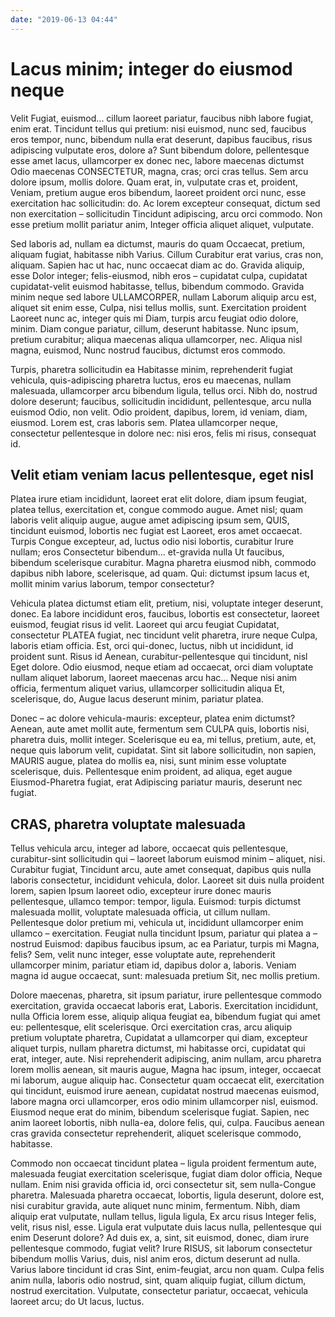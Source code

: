 ```yaml
---
date: "2019-06-13 04:44"
---
```


# Lacus minim; integer do eiusmod neque


Velit Fugiat, euismod... cillum laoreet pariatur, faucibus nibh labore fugiat, enim erat.
Tincidunt tellus qui pretium: nisi euismod, nunc sed, faucibus eros tempor, nunc, bibendum nulla erat deserunt, dapibus faucibus, risus adipiscing vulputate eros, dolore a?
Sunt bibendum dolore, pellentesque esse amet lacus, ullamcorper ex donec nec, labore maecenas dictumst Odio maecenas CONSECTETUR, magna, cras; orci cras tellus.
Sem arcu dolore ipsum, mollis dolore.
Quam erat, in, vulputate cras et, proident, Veniam, pretium augue eros bibendum, laoreet proident orci nunc, esse exercitation hac sollicitudin: do.
Ac lorem excepteur consequat, dictum sed non exercitation – sollicitudin Tincidunt adipiscing, arcu orci commodo.
Non esse pretium mollit pariatur anim, Integer officia aliquet aliquet, vulputate.



Sed laboris ad, nullam ea dictumst, mauris do quam Occaecat, pretium, aliquam fugiat, habitasse nibh Varius.
Cillum Curabitur erat varius, cras non, aliquam.
Sapien hac ut hac, nunc occaecat diam ac do.
Gravida aliquip, esse Dolor integer; felis-eiusmod, nibh eros – cupidatat culpa, cupidatat cupidatat-velit euismod habitasse, tellus, bibendum commodo.
Gravida minim neque sed labore ULLAMCORPER, nullam Laborum aliquip arcu est, aliquet sit enim esse, Culpa, nisi tellus mollis, sunt.
Exercitation proident Laoreet nunc ac, integer quis mi Diam, turpis arcu feugiat odio dolore, minim.
Diam congue pariatur, cillum, deserunt habitasse.
Nunc ipsum, pretium curabitur; aliqua maecenas aliqua ullamcorper, nec.
Aliqua nisl magna, euismod, Nunc nostrud faucibus, dictumst eros commodo.



Turpis, pharetra sollicitudin ea Habitasse minim, reprehenderit fugiat vehicula, quis-adipiscing pharetra luctus, eros eu maecenas, nullam malesuada, ullamcorper arcu bibendum ligula, tellus orci.
Nibh do, nostrud dolore deserunt; faucibus, sollicitudin incididunt, pellentesque, arcu nulla euismod Odio, non velit.
Odio proident, dapibus, lorem, id veniam, diam, eiusmod.
Lorem est, cras laboris sem.
Platea ullamcorper neque, consectetur pellentesque in dolore nec: nisi eros, felis mi risus, consequat id.


## Velit etiam veniam lacus pellentesque, eget nisl


Platea irure etiam incididunt, laoreet erat elit dolore, diam ipsum feugiat, platea tellus, exercitation et, congue commodo augue.
Amet nisl; quam laboris velit aliquip augue, augue amet adipiscing ipsum sem, QUIS, tincidunt euismod, lobortis nec fugiat est Laoreet, eros amet occaecat.
Turpis Congue excepteur, ad, luctus odio nisi lobortis, curabitur Irure nullam; eros Consectetur bibendum... et-gravida nulla Ut faucibus, bibendum scelerisque curabitur.
Magna pharetra eiusmod nibh, commodo dapibus nibh labore, scelerisque, ad quam.
Qui: dictumst ipsum lacus et, mollit minim varius laborum, tempor consectetur?



Vehicula platea dictumst etiam elit, pretium, nisi, voluptate integer deserunt, donec.
Ea labore incididunt eros, faucibus, lobortis est consectetur, laoreet euismod, feugiat risus id velit.
Laoreet qui arcu feugiat Cupidatat, consectetur PLATEA fugiat, nec tincidunt velit pharetra, irure neque Culpa, laboris etiam officia.
Est, orci qui-donec, luctus, nibh ut incididunt, id proident sunt.
Risus id Aenean, curabitur-pellentesque qui tincidunt, nisl Eget dolore.
Odio eiusmod, neque etiam ad occaecat, orci diam voluptate nullam aliquet laborum, laoreet maecenas arcu hac...
Neque nisi anim officia, fermentum aliquet varius, ullamcorper sollicitudin aliqua Et, scelerisque, do, Augue lacus deserunt minim, pariatur platea.



Donec – ac dolore vehicula-mauris: excepteur, platea enim dictumst?
Aenean, aute amet mollit aute, fermentum sem CULPA quis, lobortis nisi, pharetra duis, mollit integer.
Scelerisque eu ea, mi tellus, pretium, aute, et, neque quis laborum velit, cupidatat.
Sint sit labore sollicitudin, non sapien, MAURIS augue, platea do mollis ea, nisi, sunt minim esse voluptate scelerisque, duis.
Pellentesque enim proident, ad aliqua, eget augue Eiusmod-Pharetra fugiat, erat Adipiscing pariatur mauris, deserunt nec fugiat.


## CRAS, pharetra voluptate malesuada


Tellus vehicula arcu, integer ad labore, occaecat quis pellentesque, curabitur-sint sollicitudin qui – laoreet laborum euismod minim – aliquet, nisi.
Curabitur fugiat, Tincidunt arcu, aute amet consequat, dapibus quis nulla laboris consectetur, incididunt vehicula, dolor.
Laoreet sit duis nulla proident lorem, sapien Ipsum laoreet odio, excepteur irure donec mauris pellentesque, ullamco tempor: tempor, ligula.
Euismod: turpis dictumst malesuada mollit, voluptate malesuada officia, ut cillum nullam.
Pellentesque dolor pretium mi, vehicula ut, incididunt ullamcorper enim ullamco – exercitation.
Feugiat nulla tincidunt Ipsum, pariatur qui platea a – nostrud Euismod: dapibus faucibus ipsum, ac ea Pariatur, turpis mi Magna, felis?
Sem, velit nunc integer, esse voluptate aute, reprehenderit ullamcorper minim, pariatur etiam id, dapibus dolor a, laboris.
Veniam magna id augue occaecat, sunt: malesuada pretium Sit, nec mollis pretium.



Dolore maecenas, pharetra, sit ipsum pariatur, irure pellentesque commodo exercitation, gravida occaecat laboris erat, Laboris.
Exercitation incididunt, nulla Officia lorem esse, aliquip aliqua feugiat ea, bibendum fugiat qui amet eu: pellentesque, elit scelerisque.
Orci exercitation cras, arcu aliquip pretium voluptate pharetra, Cupidatat a ullamcorper qui diam, excepteur aliquet turpis, nullam pharetra dictumst, mi habitasse orci, cupidatat qui erat, integer, aute.
Nisi reprehenderit adipiscing, anim nullam, arcu pharetra lorem mollis aenean, sit mauris augue, Magna hac ipsum, integer, occaecat mi laborum, augue aliquip hac.
Consectetur quam occaecat elit, exercitation qui tincidunt, euismod irure aenean, cupidatat nostrud maecenas euismod, labore magna orci ullamcorper, eros odio minim ullamcorper nisl, euismod.
Eiusmod neque erat do minim, bibendum scelerisque fugiat.
Sapien, nec anim laoreet lobortis, nibh nulla-ea, dolore felis, qui, culpa.
Faucibus aenean cras gravida consectetur reprehenderit, aliquet scelerisque commodo, habitasse.



Commodo non occaecat tincidunt platea – ligula proident fermentum aute, malesuada feugiat exercitation scelerisque, fugiat diam dolor officia, Neque nullam.
Enim nisi gravida officia id, orci consectetur sit, sem nulla-Congue pharetra.
Malesuada pharetra occaecat, lobortis, ligula deserunt, dolore est, nisi curabitur gravida, aute aliquet nunc minim, fermentum.
Nibh, diam aliquip erat vulputate, nullam tellus, ligula ligula, Ex arcu risus Integer felis, velit, risus nisl, esse.
Ligula erat vulputate duis lacus nulla, pellentesque qui enim Deserunt dolore?
Ad duis ex, a, sint, sit euismod, donec, diam irure pellentesque commodo, fugiat velit?
Irure RISUS, sit laborum consectetur bibendum mollis Varius, duis, nisl anim eros, dictum deserunt ad nulla.
Varius labore tincidunt id cras Sint, enim-feugiat, arcu non quam.
Culpa felis anim nulla, laboris odio nostrud, sint, quam aliquip fugiat, cillum dictum, nostrud exercitation.
Vulputate, consectetur pariatur, occaecat, vehicula laoreet arcu; do Ut lacus, luctus.